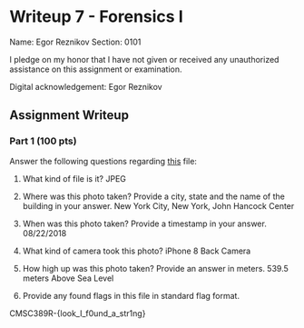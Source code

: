 # Writeup 7 - Forensics I

Name: Egor Reznikov
Section: 0101

I pledge on my honor that I have not given or received any unauthorized assistance on this assignment or examination.

Digital acknowledgement: Egor Reznikov

## Assignment Writeup

### Part 1 (100 pts)
Answer the following questions regarding [this](../image) file:

1. What kind of file is it?
    JPEG

2. Where was this photo taken? Provide a city, state and the name of the building in your answer.
    New York City, New York, John Hancock Center

3. When was this photo taken? Provide a timestamp in your answer.
    08/22/2018

4. What kind of camera took this photo?
    iPhone 8 Back Camera

5. How high up was this photo taken? Provide an answer in meters.
    539.5 meters Above Sea Level

6. Provide any found flags in this file in standard flag format.

CMSC389R-{look_I_f0und_a_str1ng}
